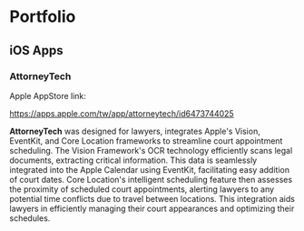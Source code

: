 # Portfolio

## iOS Apps

### AttorneyTech

Apple AppStore link:

https://apps.apple.com/tw/app/attorneytech/id6473744025


**AttorneyTech** was designed for lawyers, integrates Apple's Vision, EventKit, and Core Location frameworks to streamline court appointment scheduling. The Vision Framework's OCR technology efficiently scans legal documents, extracting critical information. This data is seamlessly integrated into the Apple Calendar using EventKit, facilitating easy addition of court dates. Core Location's intelligent scheduling feature then assesses the proximity of scheduled court appointments, alerting lawyers to any potential time conflicts due to travel between locations. This integration aids lawyers in efficiently managing their court appearances and optimizing their schedules.
